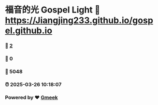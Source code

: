 # 福音的光 Gospel Light :link: https://Jiangjing233.github.io/gospel.github.io 
### :page_facing_up: [2](https://Jiangjing233.github.io/gospel.github.io/tag.html) 
### :speech_balloon: 0 
### :hibiscus: 5048 
### :alarm_clock: 2025-03-26 10:18:07 
### Powered by :heart: [Gmeek](https://github.com/Meekdai/Gmeek)
